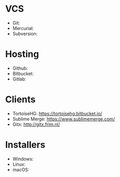 # VCS

- Git:
- Mercurial:
- Subversion:

# Hosting

- Github:
- Bitbucket:
- Gitlab:

# Clients

- TortoiseHG: https://tortoisehg.bitbucket.io/
- Sublime Merge: https://www.sublimemerge.com/
- Gitx: http://gitx.frim.nl/

# Installers

- Windows:
- Linux:
- macOS:
